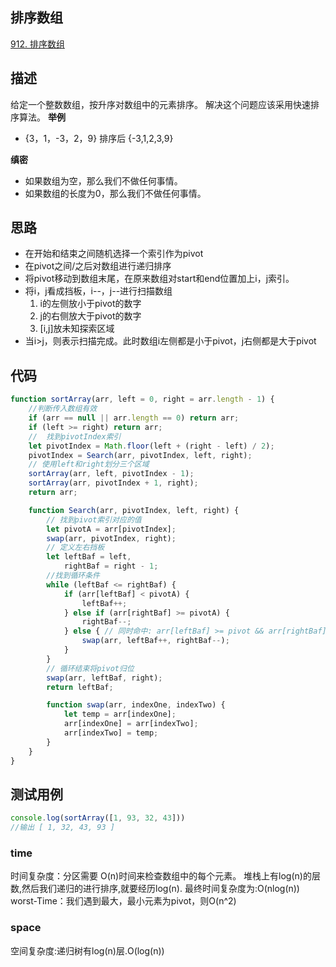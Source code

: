 ## 排序数组
[912. 排序数组](https://leetcode-cn.com/problems/sort-an-array/)

## 描述

给定一个整数数组，按升序对数组中的元素排序。 解决这个问题应该采用快速排序算法。
**举例**
- {3，1，-3，2，9} 排序后 {-3,1,2,3,9}

**缜密**
- 如果数组为空，那么我们不做任何事情。
- 如果数组的长度为0，那么我们不做任何事情。

## 思路

- 在开始和结束之间随机选择一个索引作为pivot
- 在pivot之间/之后对数组进行递归排序
- 将pivot移动到数组末尾，在原来数组对start和end位置加上i，j索引。
- 将i，j看成挡板，i--，j--进行扫描数组
  1. i的左侧放小于pivot的数字
  2. j的右侧放大于pivot的数字
  3. [i,j]放未知探索区域
- 当i>j，则表示扫描完成。此时数组i左侧都是小于pivot，j右侧都是大于pivot


## 代码

```js
function sortArray(arr, left = 0, right = arr.length - 1) {
    //判断传入数组有效
    if (arr == null || arr.length == 0) return arr;
    if (left >= right) return arr;
    //  找到pivotIndex索引
    let pivotIndex = Math.floor(left + (right - left) / 2);
    pivotIndex = Search(arr, pivotIndex, left, right);
    // 使用left和right划分三个区域
    sortArray(arr, left, pivotIndex - 1);
    sortArray(arr, pivotIndex + 1, right);
    return arr;

    function Search(arr, pivotIndex, left, right) {
        // 找到pivot索引对应的值
        let pivotA = arr[pivotIndex];
        swap(arr, pivotIndex, right);
        // 定义左右挡板
        let leftBaf = left,
            rightBaf = right - 1;
        //找到循环条件
        while (leftBaf <= rightBaf) {
            if (arr[leftBaf] < pivotA) {
                leftBaf++;
            } else if (arr[rightBaf] >= pivotA) {
                rightBaf--;
            } else { // 同时命中: arr[leftBaf] >= pivot && arr[rightBaf] < privot
                swap(arr, leftBaf++, rightBaf--);
            }
        }
        // 循环结束将pivot归位
        swap(arr, leftBaf, right);
        return leftBaf;

        function swap(arr, indexOne, indexTwo) {
            let temp = arr[indexOne];
            arr[indexOne] = arr[indexTwo];
            arr[indexTwo] = temp;
        }
    }
}
```

## 测试用例
```js
console.log(sortArray([1, 93, 32, 43]))
//输出 [ 1, 32, 43, 93 ]
```
### time
时间复杂度：分区需要 O(n)时间来检查数组中的每个元素。 堆栈上有log(n)的层数,然后我们递归的进行排序,就要经历log(n).
最终时间复杂度为:O(nlog(n))
worst-Time：我们遇到最大，最小元素为pivot，则O(n^2)
### space
空间复杂度:递归树有log(n)层.O(log(n))